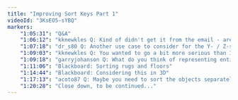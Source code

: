 ```yaml
---
title: "Improving Sort Keys Part 1"
videoId: "3KsEO5-sYBQ"
markers:
    "1:05:31": "Q&A"
    "1:06:12": "kknewkles Q: Kind of didn't get it from the email - are you still up to putting a break sometime soon and make a little intro series to programming?"
    "1:07:18": "dr_s80 Q: Another use case to consider for the Y- / Z-sorting: \"flat\" things laying on top of other \"flat\" things (like a rug on a floor). How would the Y-sort position be set in this case, especially if the thing on top was larger than the thing(s) it was laying on?"
    "1:09:03": "kknewkles Q: You wanted to go a bit more serious than Intro to C early on. Maybe you changed your mind since"
    "1:09:18": "garryjohanson Q: What do you think of representing entities as 3D objects to keep things simple? Like cylinders for characters, and cubes for tiles and rooms?"
    "1:11:06": "Blackboard: Sorting rugs and floors"
    "1:14:44": "Blackboard: Considering this in 3D"
    "1:17:13": "acoto87 Q: Maybe you need to sort the objects separately in both Y and Z and then solve the conflicts if an object A is before object B in the Y-sort and in reverse order in the Z-sort?"
    "1:20:28": "Close down, to be continued..."
---
```


